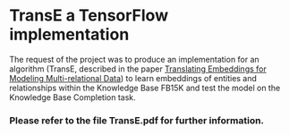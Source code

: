 # TransE a TensorFlow implementation

The request of the project was to produce an implementation for an
algorithm (TransE, described in the paper [Translating Embeddings
for Modeling Multi-relational Data](https://proceedings.neurips.cc/paper/2013/file/1cecc7a77928ca8133fa24680a88d2f9-Paper.pdf)) to learn embeddings of entities
and relationships within the Knowledge Base FB15K and test the
model on the Knowledge Base Completion task.

<h3> Please refer to the file TransE.pdf for further information.

